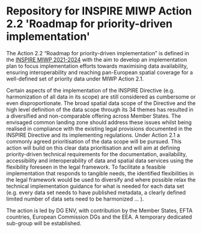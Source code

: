 # Repository for INSPIRE MIWP Action 2.2 'Roadmap for priority-driven implementation' 
The Action 2.2 “Roadmap for priority-driven implementation” is defined in the [INSPIRE MIWP 2021-2024](https://webgate.ec.europa.eu/fpfis/wikis/display/InspireMIG/INSPIRE+work+programme+2021-24) with the aim to develop an implementation plan to focus implementation efforts towards  maximising data availability, ensuring interoperability and reaching pan-European spatial coverage for a well-defined set of priority data under MIWP Action 2.1.

Certain aspects of the implementation of the INSPIRE Directive (e.g. harmonization of all data in its scope) are still considered as cumbersome or even disproportionate. The broad spatial data scope of the Directive and the high level definition of the data scope through its 34 themes has resulted in a diversified and non-comparable offering across Member States.
The envisaged common landing zone should address these issues whilst being realised in compliance with the existing legal provisions documented in the INSPIRE Directive and its implementing regulations. Under Action 2.1 a commonly agreed prioritisation of the data scope will be pursued. This action will build on this clear data prioritisation and will aim at defining priority-driven technical requirements for the documentation, availability, accessibility and interoperability of data and spatial data services using the flexibility foreseen in the legal framework.
To facilitate a feasible implementation that responds to tangible needs, the identified flexibilities in the legal framework would be used to diversify and where possible relax the technical implementation guidance for what is needed for each data set (e.g. every data set needs to have published metadata, a clearly defined limited number of data sets need to be harmonized ... ).

The action is led by DG ENV, with contribution by the Member States, EFTA countries, European Commission DGs and the EEA. A temporary dedicated sub-group will be established.
